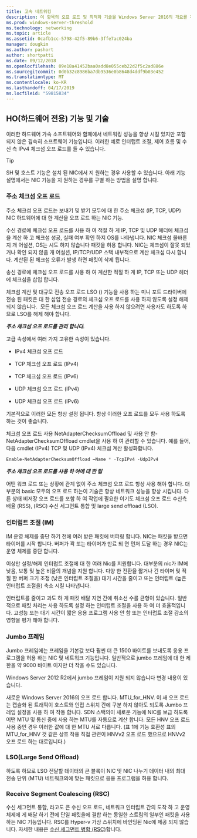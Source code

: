 ```yaml
---
title: 고속 네트워킹
description: 이 항목의 오프 로드 및 최적화 기술을 Windows Server 2016의 개요를 제공 하 고 이러한 기술에 대 한 추가 설명서 링크가 포함 되어 있습니다.
ms.prod: windows-server-threshold
ms.technology: networking
ms.topic: article
ms.assetid: 0cafb1cc-5798-42f5-89b6-3ffe7ac024ba
manager: dougkim
ms.author: pashort
author: shortpatti
ms.date: 09/12/2018
ms.openlocfilehash: 09e18a41452baa0add8e055ceb22d2f5c2ad886e
ms.sourcegitcommit: 0d0b32c8986ba7db9536e0b8648d4ddf9b03e452
ms.translationtype: MT
ms.contentlocale: ko-KR
ms.lasthandoff: 04/17/2019
ms.locfileid: "59815834"
---
```

## <a name="hardware-only-ho-features-and-technologies"></a>HO(하드웨어 전용) 기능 및 기술

이러한 하드웨어 가속 소프트웨어와 함께에서 네트워킹 성능을 향상 시킬 있지만 포함 되지 않은 깊숙히 소프트웨어 기능입니다. 이러한 예로 인터럽트 조절, 제어 흐름 및 수신 측 IPv4 체크섬 오프 로드를 들 수 있습니다.

>[!TIP]
>SH 및 호스트 기능은 설치 된 NIC에서 지 원하는 경우 사용할 수 있습니다. 아래 기능 설명에서는 NIC 기능을 지 원하는 경우를 구별 하는 방법을 설명 합니다.

### <a name="address-checksum-offload"></a>주소 체크섬 오프 로드

주소 체크섬 오프 로드는 보내기 및 받기 모두에 대 한 주소 체크섬 (IP, TCP, UDP) NIC 하드웨어에 대 한 계산을 오프 로드 하는 NIC 기능.

수신 경로에 체크섬 오프 로드를 사용 하 여 적절 하 게 IP, TCP 및 UDP 헤더에 체크섬을 계산 하 고 체크섬 성공, 실패 여부 확인 하지 OS를 나타냅니다. NIC 체크섬 올바른지 개 어설션, OS는 시도 하지 않습니다 패킷을 허용 합니다. NIC는 체크섬이 잘못 되었거나 확인 되지 않음 개 어설션, IP/TCP/UDP 스택 내부적으로 계산 체크섬 다시 합니다. 계산된 된 체크섬 오류가 발생 하면 패킷이 삭제 됩니다.

송신 경로에 체크섬 오프 로드를 사용 하 여 계산한 적절 하 게 IP, TCP 또는 UDP 헤더에 체크섬을 삽입 합니다.

체크섬 계산 및 대규모 전송 오프 로드 LSO () 기능을 사용 하는 미니 포트 드라이버에 전송 된 패킷은 대 한 삽입 전송 경로의 체크섬 오프 로드를 사용 하지 않도록 설정 해제 되지 않습니다.  모든 체크섬 오프 로드 계산을 사용 하지 않으려면 사용자도 하도록 하므로 LSO를 해제 해야 합니다.

_**주소 체크섬 오프 로드를 관리 합니다.**_

고급 속성에서 여러 가지 고유한 속성이 있습니다.

-   IPv4 체크섬 오프 로드

-   TCP 체크섬 오프 로드 (IPv4)

-   TCP 체크섬 오프 로드 (IPv6)

-   UDP 체크섬 오프 로드 (IPv4)

-   UDP 체크섬 오프 로드 (IPv6)

기본적으로 이러한 모든 항상 설정 됩니다. 항상 이러한 오프 로드를 모두 사용 하도록 하는 것이 좋습니다.

체크섬 오프 로드 사용 NetAdapterChecksumOffload 및 사용 안 함-NetAdapterChecksumOffload cmdlet을 사용 하 여 관리할 수 있습니다. 예를 들어, 다음 cmdlet (IPv4) TCP 및 UDP (IPv4) 체크섬 계산 활성화합니다.

```PowerShell
Enable-NetAdapterChecksumOffload –Name * -TcpIPv4 -UdpIPv4
```

_**주소 체크섬 오프 로드를 사용 하 여에 대 한 팁**_

어떤 워크 로드 또는 상황에 관계 없이 주소 체크섬 오프 로드 항상 사용 해야 합니다. 대부분의 basic 모두의 오프 로드 하는이 기술은 항상 네트워크 성능을 향상 시킵니다. 다른 상태 비저장 오프 로드를 포함 하 여 작업에 필요한 이기도 체크섬 오프 로드 수신측 배율 (RSS), (RSC) 수신 세그먼트 통합 및 large send offload (LSO).

### <a name="interrupt-moderation-im"></a>인터럽트 조절 (IM)

IM 운영 체제를 중단 하기 전에 여러 받은 패킷에 버퍼링 합니다. NIC는 패킷을 받으면 타이머를 시작 합니다. 버퍼가 꽉 또는 타이머가 만료 되 면 먼저 도달 하는 경우 NIC는 운영 체제를 중단 합니다. 

이상만 설정/해제 인터럽트 조절에 대 한 여러 Nic를 지원합니다. 대부분의 nic가 IM에 낮음, 보통 및 높은 비율의 개념을 지원 합니다. 다양 한 전환율 짧거나 긴 타이머 및 적절 한 버퍼 크기 조정 (낮은 인터럽트 조절을) 대기 시간을 줄이고 또는 인터럽트 (높은 인터럽트 조절을) 축소 시킬 나타냅니다.

인터럽트를 줄이고 과도 하 게 패킷 배달 지연 간에 취소선 수를 균형이 있습니다. 일반적으로 패킷 처리는 사용 하도록 설정 하는 인터럽트 조절을 사용 하 여 더 효율적입니다. 고성능 또는 대기 시간이 짧은 응용 프로그램 사용 안 함 또는 인터럽트 조절 감소의 영향을 평가 해야 합니다.

### <a name="jumbo-frames"></a>Jumbo 프레임

Jumbo 프레임에는 프레임을 기본값 보다 훨씬 더 큰 1500 바이트를 보내도록 응용 프로그램을 허용 하는 NIC 및 네트워크 기능입니다. 일반적으로 jumbo 프레임에 대 한 제한을 약 9000 바이트 이지만 더 작을 수도 있습니다.

Windows Server 2012 R2에서 jumbo 프레임이 지원 되지 않습니다 변경 내용이 있습니다.

새로운 Windows Server 2016의 오프 로드 합니다. MTU_for_HNV. 이 새 오프 로드는 캡슐화 된 트래픽이 호스트와 인접 스위치 간에 구분 하지 않아도 되도록 Jumbo 프레임 설정을 사용 하 여 작동 합니다. SDN 스택의이 새로운 기능에 NIC를 보급 하도록 어떤 MTU 및 통신 중에 사용 하는 MTU를 자동으로 계산 합니다. 모든 HNV 오프 로드 사용 중인 경우 이러한 값에 대 한 MTU 서로 다릅니다. (표 1에 기능 호환성 표의 MTU_for_HNV 것 같은 상호 작용 직접 관련이 HNVv2 오프 로드 했으므로 HNVv2 오프 로드 하는 대로입니다.)

### <a name="large-send-offload-lso"></a>LSO(Large Send Offload)

하도록 하므로 LSO 전달할 데이터의 큰 블록이 NIC 및 NIC 나누기 데이터 내의 최대 전송 단위 (MTU) 네트워크의에 맞는 패킷으로 응용 프로그램을 허용 합니다.

### <a name="receive-segment-coalescing-rsc"></a>Receive Segment Coalescing (RSC)

수신 세그먼트 통합, 라고도 큰 수신 오프 로드, 네트워크 인터럽트 간의 도착 하 고 운영 체제에 게 배달 하기 전에 단일 패킷을에 결합 하는 동일한 스트림의 일부인 패킷을 사용 하는 NIC 기능입니다. RSC를 Hyper-v 가상 스위치에 바인딩된 Nic에 제공 되지 않습니다. 자세한 내용은 [수신 세그먼트 병합 (RSC)](https://docs.microsoft.com/windows-server/networking/technologies/hpn/rsc-in-the-vswitch)합니다.